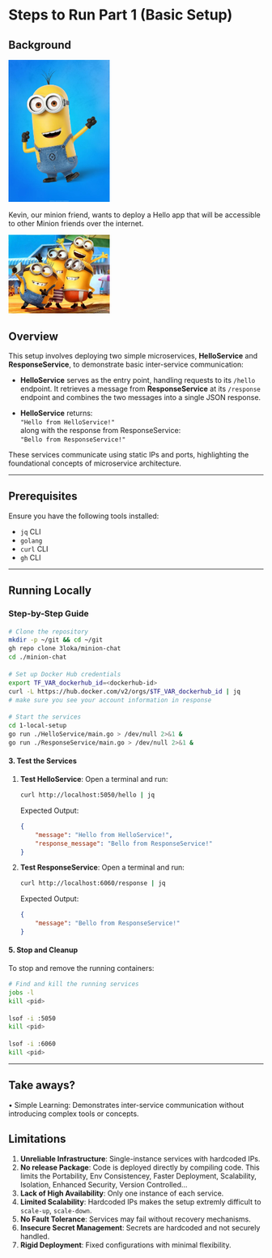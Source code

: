 
# Steps to Run Part 1 (Basic Setup)

## Background
<img src="resources/image.png" alt="drawing" style="width:200px;"/>


Kevin, our minion friend, wants to deploy a Hello app that will be accessible to other Minion friends over the internet.

<img src="resources/image2.png" alt="drawing" style="width:200px;"/>


## Overview
This setup involves deploying two simple microservices, **HelloService** and **ResponseService**, to demonstrate basic inter-service communication:  
- **HelloService** serves as the entry point, handling requests to its `/hello` endpoint. It retrieves a message from **ResponseService** at its `/response` endpoint and combines the two messages into a single JSON response.
  
- **HelloService** returns:  
  `"Hello from HelloService!"`  
  along with the response from ResponseService:  
  `"Bello from ResponseService!"`

These services communicate using static IPs and ports, highlighting the foundational concepts of microservice architecture.

---

## Prerequisites
Ensure you have the following tools installed:  
- `jq` CLI  
- `golang`  
- `curl` CLI  
- `gh` CLI  

---

## Running Locally

### **Step-by-Step Guide**

```bash
# Clone the repository
mkdir -p ~/git && cd ~/git
gh repo clone 3loka/minion-chat
cd ./minion-chat

# Set up Docker Hub credentials
export TF_VAR_dockerhub_id=<dockerhub-id>
curl -L https://hub.docker.com/v2/orgs/$TF_VAR_dockerhub_id | jq
# make sure you see your account information in response

# Start the services
cd 1-local-setup
go run ./HelloService/main.go > /dev/null 2>&1 &
go run ./ResponseService/main.go > /dev/null 2>&1 &


```

#### 3. **Test the Services**

1. **Test HelloService**:
   Open a terminal and run:
   ```bash
   curl http://localhost:5050/hello | jq
   ```
   Expected Output:
   ```json
   {
       "message": "Hello from HelloService!",
       "response_message": "Bello from ResponseService!"
   }
   ```

2. **Test ResponseService**:
   Open a terminal and run:
   ```bash
   curl http://localhost:6060/response | jq
   ```
   Expected Output:
   ```json
   {
       "message": "Bello from ResponseService!"
   }
   ```

#### 5. **Stop and Cleanup**
To stop and remove the running containers:
```bash
# Find and kill the running services
jobs -l
kill <pid>

lsof -i :5050
kill <pid>

lsof -i :6060
kill <pid>
```

---

## Take aways?
  • Simple Learning: Demonstrates inter-service communication without introducing complex tools or concepts.


## Limitations
1. **Unreliable Infrastructure**: Single-instance services with hardcoded IPs.
2. **No release Package**: Code is deployed directly by compiling code. This limits the Portability, Env Consistencey, Faster Deployment, Scalability, Isolation, Enhanced Security, Version Controlled...
3. **Lack of High Availability**: Only one instance of each service.
4. **Limited Scalability**: Hardcoded IPs makes the setup extremly difficult to `scale-up`, `scale-down`.
5. **No Fault Tolerance**: Services may fail without recovery mechanisms.
6. **Insecure Secret Management**: Secrets are hardcoded and not securely handled.
7. **Rigid Deployment**: Fixed configurations with minimal flexibility.